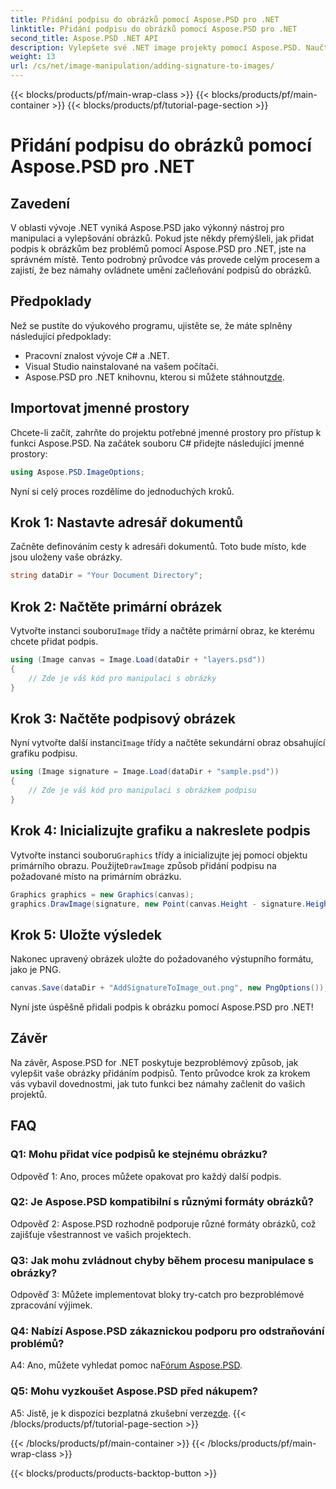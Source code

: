 ```yaml
---
title: Přidání podpisu do obrázků pomocí Aspose.PSD pro .NET
linktitle: Přidání podpisu do obrázků pomocí Aspose.PSD pro .NET
second_title: Aspose.PSD .NET API
description: Vylepšete své .NET image projekty pomocí Aspose.PSD. Naučte se, jak plynule přidávat podpisy pomocí našeho podrobného průvodce.
weight: 13
url: /cs/net/image-manipulation/adding-signature-to-images/
---
```


{{< blocks/products/pf/main-wrap-class >}}
{{< blocks/products/pf/main-container >}}
{{< blocks/products/pf/tutorial-page-section >}}

# Přidání podpisu do obrázků pomocí Aspose.PSD pro .NET

## Zavedení

V oblasti vývoje .NET vyniká Aspose.PSD jako výkonný nástroj pro manipulaci a vylepšování obrázků. Pokud jste někdy přemýšleli, jak přidat podpis k obrázkům bez problémů pomocí Aspose.PSD pro .NET, jste na správném místě. Tento podrobný průvodce vás provede celým procesem a zajistí, že bez námahy ovládnete umění začleňování podpisů do obrázků.

## Předpoklady

Než se pustíte do výukového programu, ujistěte se, že máte splněny následující předpoklady:

- Pracovní znalost vývoje C# a .NET.
- Visual Studio nainstalované na vašem počítači.
-  Aspose.PSD pro .NET knihovnu, kterou si můžete stáhnout[zde](https://releases.aspose.com/psd/net/).

## Importovat jmenné prostory

Chcete-li začít, zahrňte do projektu potřebné jmenné prostory pro přístup k funkci Aspose.PSD. Na začátek souboru C# přidejte následující jmenné prostory:

```csharp
using Aspose.PSD.ImageOptions;
```

Nyní si celý proces rozdělíme do jednoduchých kroků.

## Krok 1: Nastavte adresář dokumentů

Začněte definováním cesty k adresáři dokumentů. Toto bude místo, kde jsou uloženy vaše obrázky.

```csharp
string dataDir = "Your Document Directory";
```

## Krok 2: Načtěte primární obrázek

 Vytvořte instanci souboru`Image` třídy a načtěte primární obraz, ke kterému chcete přidat podpis.

```csharp
using (Image canvas = Image.Load(dataDir + "layers.psd"))
{
    // Zde je váš kód pro manipulaci s obrázky
}
```

## Krok 3: Načtěte podpisový obrázek

 Nyní vytvořte další instanci`Image` třídy a načtěte sekundární obraz obsahující grafiku podpisu.

```csharp
using (Image signature = Image.Load(dataDir + "sample.psd"))
{
    // Zde je váš kód pro manipulaci s obrázkem podpisu
}
```

## Krok 4: Inicializujte grafiku a nakreslete podpis

 Vytvořte instanci souboru`Graphics` třídy a inicializujte jej pomocí objektu primárního obrazu. Použijte`DrawImage` způsob přidání podpisu na požadované místo na primárním obrázku.

```csharp
Graphics graphics = new Graphics(canvas);
graphics.DrawImage(signature, new Point(canvas.Height - signature.Height, canvas.Width - signature.Width));
```

## Krok 5: Uložte výsledek

Nakonec upravený obrázek uložte do požadovaného výstupního formátu, jako je PNG.

```csharp
canvas.Save(dataDir + "AddSignatureToImage_out.png", new PngOptions());
```

Nyní jste úspěšně přidali podpis k obrázku pomocí Aspose.PSD pro .NET!

## Závěr

Na závěr, Aspose.PSD for .NET poskytuje bezproblémový způsob, jak vylepšit vaše obrázky přidáním podpisů. Tento průvodce krok za krokem vás vybavil dovednostmi, jak tuto funkci bez námahy začlenit do vašich projektů.

## FAQ

### Q1: Mohu přidat více podpisů ke stejnému obrázku?

Odpověď 1: Ano, proces můžete opakovat pro každý další podpis.

### Q2: Je Aspose.PSD kompatibilní s různými formáty obrázků?

Odpověď 2: Aspose.PSD rozhodně podporuje různé formáty obrázků, což zajišťuje všestrannost ve vašich projektech.

### Q3: Jak mohu zvládnout chyby během procesu manipulace s obrázky?

Odpověď 3: Můžete implementovat bloky try-catch pro bezproblémové zpracování výjimek.

### Q4: Nabízí Aspose.PSD zákaznickou podporu pro odstraňování problémů?

 A4: Ano, můžete vyhledat pomoc na[Fórum Aspose.PSD](https://forum.aspose.com/c/psd/34).

### Q5: Mohu vyzkoušet Aspose.PSD před nákupem?

 A5: Jistě, je k dispozici bezplatná zkušební verze[zde](https://releases.aspose.com/).
{{< /blocks/products/pf/tutorial-page-section >}}

{{< /blocks/products/pf/main-container >}}
{{< /blocks/products/pf/main-wrap-class >}}

{{< blocks/products/products-backtop-button >}}
